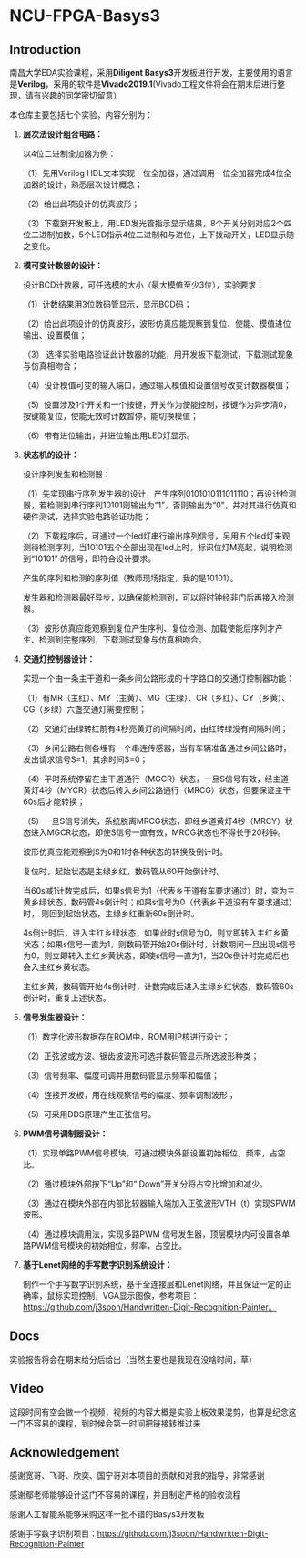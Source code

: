# NCU-FPGA-Basys3
## Introduction

南昌大学EDA实验课程，采用**Diligent Basys3**开发板进行开发，主要使用的语言是**Verilog**，采用的软件是**Vivado2019.1**(Vivado工程文件将会在期末后进行整理，请有兴趣的同学密切留意）

本仓库主要包括七个实验，内容分别为：

1. **层次法设计组合电路：**

   以4位二进制全加器为例：

   （1）先用Verilog HDL文本实现一位全加器，通过调用一位全加器完成4位全加器的设计，熟悉层次设计概念；

   （2）给出此项设计的仿真波形；

   （3）下载到开发板上，用LED发光管指示显示结果，8个开关分别对应2个四位二进制加数，5个LED指示4位二进制和与进位，上下拨动开关，LED显示随之变化。

2. **模可变计数器的设计：**

   设计BCD计数器，可任选模的大小（最大模值至少3位），实验要求：

     （1）计数结果用3位数码管显示，显示BCD码；

     （2）给出此项设计的仿真波形，波形仿真应能观察到复位、使能、模值进位输出、设置模值；

     （3） 选择实验电路验证此计数器的功能，用开发板下载测试，下载测试现象与仿真相吻合；

     （4）设计模值可变的输入端口，通过输入模值和设置信号改变计数器模值；

     （5）设置涉及1个开关和一个按键，开关作为使能控制，按键作为异步清0，按键能复位，使能无效时计数暂停，能切换模值；

     （6）带有进位输出，并进位输出用LED灯显示。

3. **状态机的设计：**

   设计序列发生和检测器：

   （1）先实现串行序列发生器的设计，产生序列0101010111011110；再设计检测器，若检测到串行序列10101则输出为“1”，否则输出为“0”，并对其进行仿真和硬件测试，选择实验电路验证功能；

   （2）下载程序后，可通过一个led灯串行输出序列信号，另用五个led灯来观测待检测序列，当10101五个全部出现在led上时，标识位灯M亮起，说明检测到“10101” 的信号，即符合设计要求。

   产生的序列和检测的序列值（教师现场指定，我的是10101）。

   发生器和检测器最好异步，以确保能检测到，可以将时钟经非门后再接入检测器。

   （3）波形仿真应能观察到复位产生序列、复位检测、加载使能后序列才产生、检测到完整序列，下载测试现象与仿真相吻合。

4. **交通灯控制器设计：**

   实现一个由一条主干道和一条乡间公路形成的十字路口的交通灯控制器功能：

   （1）有MR（主红）、MY（主黄）、MG（主绿）、CR（乡红）、CY（乡黄）、CG（乡绿）六盏交通灯需要控制；

   （2）交通灯由绿转红前有4秒亮黄灯的间隔时间，由红转绿没有间隔时间；

   （3）乡间公路右侧各埋有一个串连传感器，当有车辆准备通过乡间公路时，发出请求信号S=1，其余时间S=0；

   （4）平时系统停留在主干道通行（MGCR）状态，一旦S信号有效，经主道黄灯4秒（MYCR）状态后转入乡间公路通行（MRCG）状态，但要保证主干60s后才能转换；

   （5）一旦S信号消失，系统脱离MRCG状态，即经乡道黄灯4秒（MRCY）状态进入MGCR状态，即使S信号一直有效，MRCG状态也不得长于20秒钟。

   波形仿真应能观察到S为0和1时各种状态的转换及倒计时。

   复位时，起始状态是主绿乡红，数码管从60开始倒计时。

   当60s减1计数完成后，如果s信号为1（代表乡干道有车要求通过）时，变为主黄乡绿状态，数码管4s倒计时；如果s信号为0（代表乡干道没有车要求通过）时， 则回到起始状态，主绿乡红重新60s倒计时。

   4s倒计时后，进入主红乡绿状态，如果此时s信号为0，则立即转入主红乡黄状态；如果s信号一直为1，则数码管开始20s倒计时，计数期间一旦出现s信号为0，则立即转入主红乡黄状态，即使s信号一直为1，当20s倒计时完成后也会入主红乡黄状态。

   主红乡黄，数码管开始4s倒计时，计数完成后进入主绿乡红状态，数码管60s倒计时，重复上述状态。

5. **信号发生器设计：**

   （1）数字化波形数据存在ROM中，ROM用IP核进行设计；

   （2）正弦波或方波、锯齿波波形可选并数码管显示所选波形种类；

   （3）信号频率、幅度可调并用数码管显示频率和幅值；

   （4）连接开发板，用在线观察信号的幅度、频率调制波形；

   （5）可采用DDS原理产生正弦信号。

6. **PWM信号调制器设计：**

   （1）实现单路PWM信号模块，可通过模块外部设置初始相位，频率，占空比。

   （2）通过模块外部按下“Up”和“ Down”开关分将占空比增加和减少。

   （3）通过在模块外部在内部比较器输入端加入正弦波形VTH（t）实现SPWM 波形。

   （4）通过模块调用法，实现多路PWM 信号发生器，顶层模块内可设置各单路PWM信号模块的初始相位，频率，占空比。

7. **基于Lenet网络的手写数字识别系统设计：**

   制作一个手写数字识别系统，基于全连接层和Lenet网络，并且保证一定的正确率，鼠标实现控制，VGA显示图像，参考项目：https://github.com/j3soon/Handwritten-Digit-Recognition-Painter。

## Docs

实验报告将会在期末给分后给出（当然主要也是我现在没啥时间，草）

## Video

这段时间有空会做一个视频，视频的内容大概是实验上板效果混剪，也算是纪念这一门不容易的课程，到时候会第一时间把链接转推过来

## Acknowledgement

感谢宽哥、飞哥、欣奕、国宁哥对本项目的贡献和对我的指导，非常感谢

感谢鄢老师能够设计这门不容易的课程，并且制定严格的验收流程

感谢人工智能系能够采购这样一批不错的Basys3开发板

感谢手写数字识别项目：https://github.com/j3soon/Handwritten-Digit-Recognition-Painter
